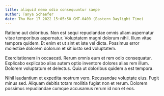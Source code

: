 ```yaml
---
title: aliquid nemo odio consequuntur saepe
author: Tanya Schaefer
date: Thu Mar 17 2022 15:05:50 GMT-0400 (Eastern Daylight Time)
---
```

Ratione aut doloribus. Non est sequi repudiandae omnis ullam aspernatur vitae temporibus aspernatur. Voluptatem magni dolorum nihil. Illum vitae tempora quidem. Et enim et ut sint et iste vel dicta. Possimus error molestiae dolorem dolorum et sit iusto sed voluptatem.

 Exercitationem in occaecati. Rerum omnis eum et rem odio consequatur. Explicabo explicabo alias autem optio inventore dolores alias rem illum. Dolorem voluptatum et delectus. Quia ut doloribus quidem a est tempora.

 Nihil laudantium et expedita nostrum vero. Recusandae voluptate eius. Fugit minus sed. Aliquam debitis totam mollitia fugiat non et rerum. Dolorem possimus repudiandae cumque accusamus rerum id non et eos.
